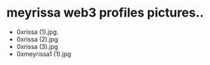 # meyrissa web3 profiles pictures..
- 0xrissa (1).jpg.
- 0xrissa (2).jpg
- 0xrissa (3).jpg
- 0xmeyrissa1 (1).jpg
